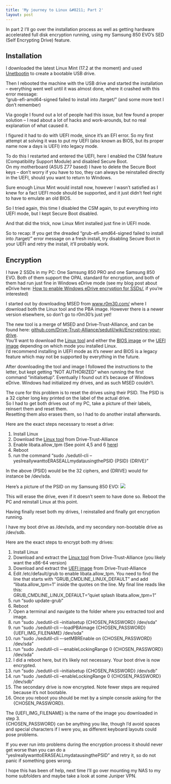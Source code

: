 ```yaml
---
title: 'My journey to Linux &#8211; Part 2'
layout: post
---
```


In part 2 I’ll go over the installation process as well as getting hardware accelerated full disk encryption running, using my Samsung 850 EVO’s SED (Self Encrypting Drive) feature.

<a name="Install"></a>

## Installation

I downloaded the latest Linux Mint (17.2 at the moment) and used [Unetbootin](https://unetbootin.github.io/) to create a bootable USB drive.

Then I rebooted the machine with the USB drive and started the installation – everything went well until it was almost done, where it crashed with this error message:  
“grub-efi-amd64-signed failed to install into /target/” (and some more text I don’t remember)

Via google I found out a lot of people had this issue, but few found a proper solution – I read about a lot of hacks and work-arounds, but no real explanation of what caused it.

I figured it had to do with UEFI mode, since it’s an EFI error. So my first attempt at solving it was to put my UEFI (also known as BIOS, but its proper name now a days is UEFI) into legacy mode.

To do this I restarted and entered the UEFI, here I enabled the CSM feature (Compatibility Support Module) and disabled Secure Boot.  
On my motherboard (ASUS Z77 based) I have to delete the Secure Boot keys – don’t worry if you have to too, they can always be reinstalled directly in the UEFI, should you want to return to Windows.

Sure enough Linux Mint would install now, however I wasn’t satisfied as I knew for a fact UEFI mode should be supported, and it just didn’t feel right to have to emulate an old BIOS.

So I tried again, this time I disabled the CSM again, to put everything into UEFI mode, but I kept Secure Boot disabled.

And that did the trick, now Linux Mint installed just fine in UEFI mode.

So to recap: If you get the dreaded “grub-efi-amd64-signed failed to install into /target/” error message on a fresh install, try disabling Secure Boot in your UEFI and retry the install, it’ll probably work.

<a name="Encryption"></a>

## Encryption

I have 2 SSDs in my PC: One Samsung 850 PRO and one Samsung 850 EVO. Both of them support the OPAL standard for encryption, and both of them had run just fine in Windows eDrive mode (see my blog post about eDrive here: [How to enable Windows eDrive encryption for SSDs/](http://www.ckode.dk/desktop-machines/how-to-enable-windows-edrive-encryption-for-ssds/), if you’re interested)

I started out by downloading MSED from www.r0m30.com/ where I download both the Linux tool and the PBA image. However there is a newer version elsewhere, so don’t go to r0m30’s just yet!

The new tool is a merge of MSED and Drive-Trust-Alliance, and can be found here: [github.com/Drive-Trust-Alliance/sedutil/wiki/Encrypting-your-drive](https://github.com/Drive-Trust-Alliance/sedutil/wiki/Encrypting-your-drive).  
You’ll want to download the [Linux tool](https://github.com/Drive-Trust-Alliance/exec/blob/master/sedutil_LINUX.tgz?raw=true) and either the [BIOS image](https://github.com/Drive-Trust-Alliance/exec/blob/master/LINUXPBARelease.img.gz?raw=true) or the [UEFI image](https://github.com/Drive-Trust-Alliance/exec/blob/master/UEFI64_Release.img.gz?raw=true) depending on which mode you installed Linux.  
I’d recommend installing in UEFI mode as it’s newer and BIOS is a legacy feature which may not be supported by everything in the future.

After downloading the tool and image I followed the instructions to the letter, but kept getting “NOT AUTHORIZED” when running the first command “initialsetup”. Eventually I found out it’s because of Windows eDrive. Windows had initialized my drives, and as such MSED couldn’t.

The cure for this problem is to reset the drives using their PSID. The PSID is a 32 cipher long key printed on the label of the actual drive.  
So I had to get both drives out of my PC, take a picture of their labels, reinsert them and reset them.  
Resetting them also erases them, so I had to do another install afterwards.

Here are the exact steps necessary to reset a drive:

1. Install Linux
2. Download the [Linux tool](https://github.com/Drive-Trust-Alliance/exec/blob/master/sedutil_LINUX.tgz?raw=true) from Drive-Trust-Alliance
3. Enable libata.allow\_tpm (See point 4,5 and 6 [here](#libata))
4. Reboot
5. run the command “sudo ./sedutil-cli –yesIreallywanttoERASEALLmydatausingthePSID {PSID} {DRIVE}”

In the above {PSID} would be the 32 ciphers, and {DRIVE} would for instance be /dev/sda.

Here’s a picture of the PSID on my Samsung 850 EVO: [![](http://www.ckode.dk/wordpress/wp-content/uploads/2015/10/Samsung-EVO-850-PSID_thumb.jpg)](http://www.ckode.dk/wordpress/wp-content/uploads/2015/10/Samsung-EVO-850-PSID.jpg)

This will erase the drive, even if it doesn’t seem to have done so. Reboot the PC and reinstall Linux at this point.

Having finally reset both my drives, I reinstalled and finally got encryption running.

I have my boot drive as /dev/sda, and my secondary non-bootable drive as /dev/sdb.

Here are the exact steps to encrypt both my drives:

1. <a name="libata"></a>Install Linux
2. Download and extract the [Linux tool](https://github.com/Drive-Trust-Alliance/exec/blob/master/sedutil_LINUX.tgz?raw=true) from Drive-Trust-Alliance (you likely want the x86-64 version)
3. Download and extract the [UEFI image](https://github.com/Drive-Trust-Alliance/exec/blob/master/UEFI64_Release.img.gz?raw=true) from Drive-Trust-Alliance
4. Edit /etc/default/grub to enable libata.allow\_tpm. You need to find the line that starts with “GRUB\_CMDLINE\_LINUX\_DEFAULT” and add “libata.allow\_tpm=1″ inside the quotes on the line. My final line reads like this:  
    GRUB\_CMDLINE\_LINUX\_DEFAULT=”quiet splash libata.allow\_tpm=1”
5. run “sudo update-grub”
6. Reboot
7. Open a terminal and navigate to the folder where you extracted tool and image.
8. run “sudo ./sedutil-cli –initialsetup {CHOSEN\_PASSWORD} /dev/sda”
9. run “sudo ./sedutil-cli –-loadPBAimage {CHOSEN\_PASSWORD} {UEFI\_IMG\_FILENAME} /dev/sda”
10. run “sudo ./sedutil-cli –-setMBREnable on {CHOSEN\_PASSWORD} /dev/sda”
11. run “sudo ./sedutil-cli –-enableLockingRange 0 {CHOSEN\_PASSWORD} /dev/sda”
12. I did a reboot here, but it’s likely not necessary. Your boot drive is now encrypted.
13. run “sudo ./sedutil-cli –initialsetup {CHOSEN\_PASSWORD} /dev/sdb”
14. run “sudo ./sedutil-cli –enableLockingRange 0 {CHOSEN\_PASSWORD} /dev/sdb”
15. The secondary drive is now encrypted. Note fewer steps are required because it’s not bootable.
16. Once you reboot you should be met by a simple console asking for the {CHOSEN\_PASSWORD}.

The {UEFI\_IMG\_FILENAME} is the name of the image you downloaded in step 3.  
{CHOSEN\_PASSWORD} can be anything you like, though I’d avoid spaces and special characters if I were you, as different keyboard layouts could pose problems.

If you ever run into problems during the encryption process it should never get worse than you can do a “yesIreallywanttoERASEALLmydatausingthePSID” and retry it, so do not panic if something goes wrong.

I hope this has been of help, next time I’ll go over mounting my NAS to my home subfolders and maybe take a look at some Juniper VPN.